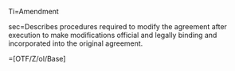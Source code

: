 Ti=Amendment

sec=Describes procedures required to modify the agreement after execution to make modifications official and legally binding and incorporated into the original agreement.

=[OTF/Z/ol/Base]

